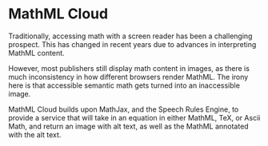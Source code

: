 # MathML Cloud

Traditionally, accessing math with a screen reader has been a challenging prospect. This has changed in recent years due to advances in interpreting MathML content.

However, most publishers still display math content in images, as there is much inconsistency in how different browsers render MathML. The irony here is that accessible semantic math gets turned into an inaccessible image.

MathML Cloud builds upon MathJax, and the Speech Rules Engine, to provide a service that will take in an equation in either MathML, TeX, or Ascii Math, and return an image with alt text, as well as the MathML annotated with the alt text.

